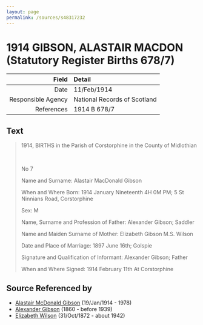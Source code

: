 ```yaml
---
layout: page
permalink: /sources/s48317232
---
```


# 1914 GIBSON, ALASTAIR MACDON (Statutory Register Births 678/7)

Field | Detail
---:|:---
Date | 11/Feb/1914
Responsible Agency | National Records of Scotland
References | 1914 B 678/7

## Text

> 1914, BIRTHS in the Parish of Corstorphine in the County of Midlothian
>
> <br/>
>
> No 7
>
> Name and Surname: Alastair MacDonald Gibson
>
> When and Where Born: 1914 January Nineteenth 4H 0M PM; 5 St Ninnians Road, Corstorphine
>
> Sex: M
>
> Name, Surname and Profession of Father: Alexander Gibson; Saddler
>
> Name and Maiden Surname of Mother: Elizabeth Gibson M.S. Wilson
>
> Date and Place of Marriage: 1897 June 16th; Golspie
>
> Signature and Qualification of Informant: Alexander Gibson; Father
>
> When and Where Signed: 1914 February 11th At Corstorphine
>

## Source Referenced by

* [Alastair McDonald Gibson](../people/@3963708@-alastair-mcdonald-gibson-b1914-1-19-d1978.md) (19/Jan/1914 - 1978)
* [Alexander Gibson](../people/@21968540@-alexander-gibson-b1860-d1939.md) (1860 - before 1939)
* [Elizabeth Wilson](../people/@71295041@-elizabeth-wilson-b1872-10-31-d1942.md) (31/Oct/1872 - about 1942)
